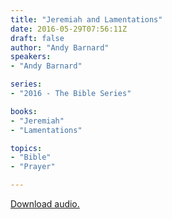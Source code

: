 ```yaml
---
title: "Jeremiah and Lamentations"
date: 2016-05-29T07:56:11Z
draft: false
author: "Andy Barnard"
speakers:
- "Andy Barnard"

series:
- "2016 - The Bible Series"

books:
- "Jeremiah"
- "Lamentations"

topics:
- "Bible"
- "Prayer"

---
```

[Download audio.](https://s3-eu-west-1.amazonaws.com/renownchurch/sermons/2016/05/2016-05-29_JeremiahLamentations.mp3)